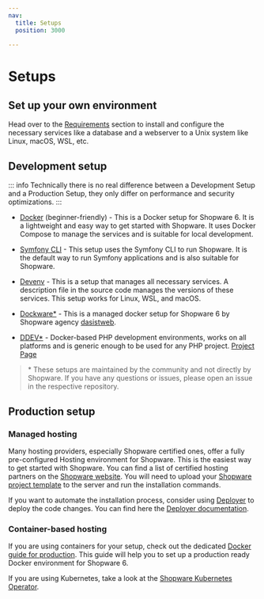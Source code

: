 ```yaml
---
nav:
  title: Setups
  position: 3000

---
```


# Setups

## Set up your own environment

Head over to the [Requirements](../requirements) section to install and configure the necessary services like a database and a webserver to a Unix system like Linux, macOS, WSL, etc.

## Development setup

::: info
Technically there is no real difference between a Development Setup and a Production Setup, they only differ on performance and security optimizations.
:::

* [Docker](docker) (beginner-friendly) - This is a Docker setup for Shopware 6. It is a lightweight and easy way to get started with Shopware. It uses Docker Compose to manage the services and is suitable for local development.

* [Symfony CLI](symfony-cli) - This setup uses the Symfony CLI to run Shopware. It is the default way to run Symfony applications and is also suitable for Shopware.

* [Devenv](devenv) - This is a setup that manages all necessary services. A description file in the source code manages the versions of these services. This setup works for Linux, WSL, and macOS.

* [Dockware*](https://dockware.io/getstarted) - This is a managed docker setup for Shopware 6 by Shopware agency [dasistweb](https://www.dasistweb.de/).

* [DDEV*](https://notebook.vanwittlaer.de/ddev-for-shopware/less-than-5-minutes-install-with-ddev-and-symfony-flex) - Docker-based PHP development environments, works on all platforms and is generic enough to be used for any PHP project. [Project Page](https://ddev.com/)

> \* These setups are maintained by the community and not directly by Shopware. If you have any questions or issues, please open an issue in the respective repository.

## Production setup

### Managed hosting

Many hosting providers, especially Shopware certified ones, offer a fully pre-configured Hosting environment for Shopware. This is the easiest way to get started with Shopware. You can find a list of certified hosting partners on the [Shopware website](https://www.shopware.com/en/partner/hosting/). You will need to upload your [Shopware project template](./template.md) to the server and run the installation commands.

If you want to automate the installation process, consider using [Deployer](https://deployer.org/) to deploy the code changes. You can find here the [Deployer documentation](../hosting/installation-updates/deployments/deployment-with-deployer.md).

### Container-based hosting

If you are using containers for your setup, check out the dedicated [Docker guide for production](../hosting/installation-updates/docker.md). This guide will help you to set up a production ready Docker environment for Shopware 6.

If you are using Kubernetes, take a look at the [Shopware Kubernetes Operator](https://github.com/shopware/shopware-operator).
